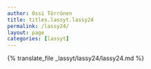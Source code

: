 ```yaml
---
author: Ossi Törrönen
title: titles.lassyt.lassy24
permalink: /lassy24/
layout: page
categories: [lassyt]
---
```

{% translate_file _lassyt/lassy24/lassy24.md %}